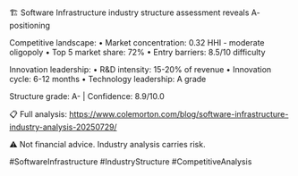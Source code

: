 🏗️ Software Infrastructure industry structure assessment reveals A- positioning

Competitive landscape:
• Market concentration: 0.32 HHI - moderate oligopoly
• Top 5 market share: 72%
• Entry barriers: 8.5/10 difficulty

Innovation leadership:
• R&D intensity: 15-20% of revenue
• Innovation cycle: 6-12 months
• Technology leadership: A grade

Structure grade: A- | Confidence: 8.9/10.0

📋 Full analysis: https://www.colemorton.com/blog/software-infrastructure-industry-analysis-20250729/

⚠️ Not financial advice. Industry analysis carries risk.

#SoftwareInfrastructure #IndustryStructure #CompetitiveAnalysis
